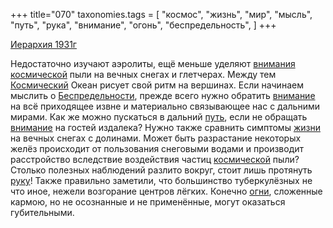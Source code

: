 +++
title="070"
taxonomies.tags = [
 "космос",
 "жизнь",
 "мир",
 "мысль",
 "путь",
 "рука",
 "внимание",
 "огонь",
 "беспредельность",
]
+++

[Иерархия 1931г](/agni/1931)

Недостаточно изучают аэролиты, ещё меньше уделяют [внимания](/tags/[внимание](/tags/внимание)) [космической](/tags/космос) пыли на вечных снегах и глетчерах. Между тем [Космический](/tags/космос) Океан рисует свой ритм на вершинах. Если начинаем мыслить о [Беспредельности](/tags/беспредельность), прежде всего нужно обратить [внимание](/tags/внимание) на всё приходящее извне и материально связывающее нас с дальними мирами. Как же можно пускаться в дальний [путь](/tags/путь), если не обращать [внимание](/tags/внимание) на гостей издалека? Нужно также сравнить симптомы [жизни](/tags/жизнь) на вечных снегах с долинами. Может быть разрастание некоторых желёз происходит от пользования снеговыми водами и производит расстройство вследствие воздействия частиц [космической](/tags/космос) пыли? Столько полезных наблюдений разлито вокруг, стоит лишь протянуть [руку](/tags/рука)! Также правильно заметили, что большинство туберкулёзных не что иное, нежели возгорание центров лёгких. Конечно [огни](/tags/огонь), сложенные кармою, но не осознанные и не применённые, могут оказаться губительными.   

